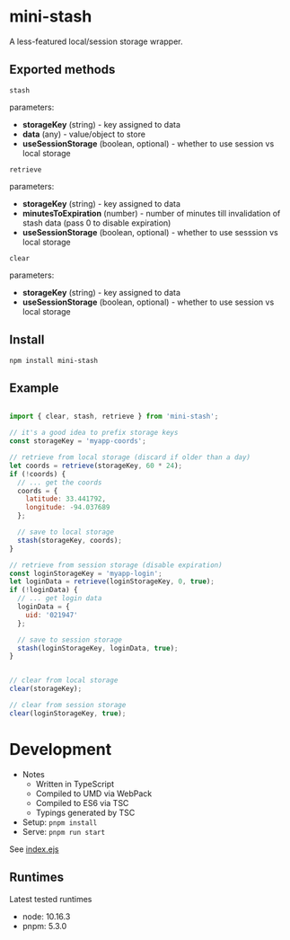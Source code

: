 # mini-stash

A less-featured local/session storage wrapper.

## Exported methods

`stash`

parameters:

- **storageKey** (string) - key assigned to data
- **data** (any) - value/object to store
- **useSessionStorage** (boolean, optional) - whether to use session vs local storage

`retrieve`

parameters:

- **storageKey** (string) - key assigned to data
- **minutesToExpiration** (number) - number of minutes till invalidation of stash data (pass 0 to disable expiration)
- **useSessionStorage** (boolean, optional) - whether to use sesssion vs local storage

`clear`

parameters:

- **storageKey** (string) - key assigned to data
- **useSessionStorage** (boolean, optional) - whether to use session vs local storage

## Install

`npm install mini-stash`

## Example

```js

import { clear, stash, retrieve } from 'mini-stash';

// it's a good idea to prefix storage keys
const storageKey = 'myapp-coords';

// retrieve from local storage (discard if older than a day)
let coords = retrieve(storageKey, 60 * 24);
if (!coords) {
  // ... get the coords
  coords = {
    latitude: 33.441792,
    longitude: -94.037689
  };

  // save to local storage
  stash(storageKey, coords);
}

// retrieve from session storage (disable expiration)
const loginStorageKey = 'myapp-login';
let loginData = retrieve(loginStorageKey, 0, true);
if (!loginData) {
  // ... get login data
  loginData = {
    uid: '021947'
  };

  // save to session storage
  stash(loginStorageKey, loginData, true);
}


// clear from local storage
clear(storageKey);

// clear from session storage
clear(loginStorageKey, true);
```

# Development

- Notes
  - Written in TypeScript
  - Compiled to UMD via WebPack
  - Compiled to ES6 via TSC
  - Typings generated by TSC
- Setup: `pnpm install`
- Serve: `pnpm run start`

See [index.ejs](./index.ejs)

## Runtimes

Latest tested runtimes

- node: 10.16.3
- pnpm: 5.3.0
